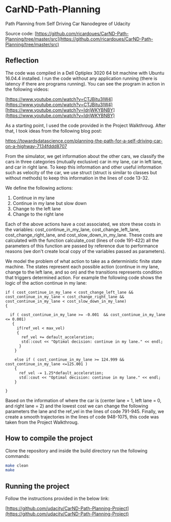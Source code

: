 # CarND-Path-Planning
Path Planning from Self Driving Car Nanodegree of Udacity

Source code: [https://github.com/ricardoues/CarND-Path-Planning/tree/master/src](https://github.com/ricardoues/CarND-Path-Planning/tree/master/src)

## Reflection 
The code was compiled in a Dell Optiplex 3020 64 bit machine with Ubuntu 16.04.4 installed. I run the code without any application running (there is latency if there are programs running). You can see the program in action in the following videos:

[https://www.youtube.com/watch?v=CTJBitu3lW4](https://www.youtube.com/watch?v=CTJBitu3lW4)
[https://www.youtube.com/watch?v=IdrjWKYBNBY](https://www.youtube.com/watch?v=IdrjWKYBNBY)



As a starting point, I used the code provided in the Project Walkthroug. After that, I took ideas from the following blog post: 

https://towardsdatascience.com/planning-the-path-for-a-self-driving-car-on-a-highway-7134fddd8707

From the simulator, we get information about the other cars, we classify the cars in three categories (mutually exclusive) car in my lane, car in left lane, and car in right lane. To keep this information and other useful information such as velocity of the car, we use struct (struct is similar to classes but without methods) to keep this information in the lines of code 13-32.

We define the following actions: 

1. Continue in my lane 
2. Continue in my lane but slow down
3. Change to the left lane 
4. Change to the right lane

Each of the above actions have a cost associated, we store these costs in the variables: cost_continue_in_my_lane, cost_change_left_lane, cost_change_right_lane, and cost_slow_down_in_my_lane. These costs are calculated with the function calculate_cost (lines of code 191-422) all the parameters of this function are passed by reference due to performance reasons (we don't create local copy of the variables passed as parameters). 

We model the problem of what action to take as a deterministic finite state machine. The states represent each   possible action (continue in my lane, change to the left lane, and so on) and the transitions represents condition that triggers determined action. For example the following code shows the logic of the action continue in my lane: 

```
if ( cost_continue_in_my_lane < cost_change_left_lane && cost_continue_in_my_lane < cost_change_right_lane && cost_continue_in_my_lane < cost_slow_down_in_my_lane)
{

  if ( cost_continue_in_my_lane >= -0.001  && cost_continue_in_my_lane <= 0.001)
   {
     if(ref_vel < max_vel)
     {
       ref_vel += default_acceleration;
       std::cout << "Optimal decision: continue in my lane." << endl;
      }
    }

    else if ( cost_continue_in_my_lane >= 124.999 && cost_continue_in_my_lane <=125.001 )
    {
      ref_vel -= 1.25*default_acceleration;
      std::cout << "Optimal decision: continue in my lane." << endl;
    }

}
```

Based on the information of where the car is (center lane = 1, left lane = 0, and right lane = 2) and the lowest cost we can change the following parameters the lane and the ref_vel in the lines of code 791-945. Finally, we create a smooth trajectories in the lines of code 948-1075, this code was taken from the Project Walkthroug.

## How to compile the project
Clone the repository and inside the build directory run the following commands:

```bash
make clean
make
```


## Running the project 
Follow the instructions provided in the below link: 

[https://github.com/udacity/CarND-Path-Planning-Project](https://github.com/udacity/CarND-Path-Planning-Project)
